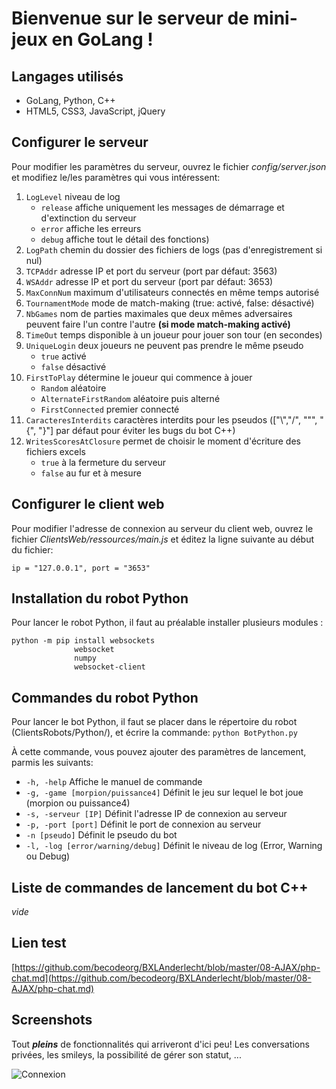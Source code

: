 # Bienvenue sur le serveur de mini-jeux en GoLang !

## Langages utilisés

+ GoLang, Python, C++
+ HTML5, CSS3, JavaScript, jQuery

## Configurer le serveur

Pour modifier les paramètres du serveur, ouvrez le fichier *config/server.json* et modifiez le/les paramètres qui vous intéressent:
1. ```LogLevel``` niveau de log
	+ ```release``` affiche uniquement les messages de démarrage et d'extinction du serveur
	+ ```error``` affiche les erreurs
	+ ```debug``` affiche tout le détail des fonctions)
2. ```LogPath``` chemin du dossier des fichiers de logs (pas d'enregistrement si nul)
3. ```TCPAddr``` adresse IP et port du serveur (port par défaut: 3563)
4. ```WSAddr``` adresse IP et port du serveur (port par défaut: 3653)
5. ```MaxConnNum``` maximum d'utilisateurs connectés en même temps autorisé
6. ```TournamentMode``` mode de match-making (true: activé, false: désactivé)
7. ```NbGames``` nom de parties maximales que deux mêmes adversaires peuvent faire l'un contre l'autre **(si mode match-making activé)**
8. ```TimeOut``` temps disponible à un joueur pour jouer son tour (en secondes)
9. ```UniqueLogin``` deux joueurs ne peuvent pas prendre le même pseudo
	+ ```true``` activé
	+ ```false``` désactivé
10. ```FirstToPlay``` détermine le joueur qui commence à jouer
	+ ```Random``` aléatoire
	+ ```AlternateFirstRandom``` aléatoire puis alterné
	+ ```FirstConnected``` premier connecté
11. ```CaracteresInterdits``` caractères interdits pour les pseudos (["\\","/", "\"", "{", "}"] par défaut pour éviter les bugs du bot C++)
12. ```WritesScoresAtClosure``` permet de choisir le moment d'écriture des fichiers excels
	+ ```true``` à la fermeture du serveur
	+ ```false``` au fur et à mesure

## Configurer le client web

Pour modifier l'adresse de connexion au serveur du client web, ouvrez le fichier *ClientsWeb/ressources/main.js* et éditez la ligne suivante au début du fichier:
```
ip = "127.0.0.1", port = "3653"
```

## Installation du robot Python

Pour lancer le robot Python, il faut au préalable installer plusieurs modules :
```
python -m pip install websockets
		      websocket
		      numpy
		      websocket-client
```

## Commandes du robot Python

Pour lancer le bot Python, il faut se placer dans le répertoire du robot (ClientsRobots/Python/), et écrire la commande:
```python BotPython.py```

À cette commande, vous pouvez ajouter des paramètres de lancement, parmis les suivants:

+ ```-h, -help```			Affiche le manuel de commande
+ ```-g, -game [morpion/puissance4]```	Définit le jeu sur lequel le bot joue (morpion ou puissance4)
+ ```-s, -serveur [IP]```		Définit l'adresse IP de connexion au serveur
+ ```-p, -port [port]```		Définit le port de connexion au serveur
+ ```-n [pseudo]```			Définit le pseudo du bot
+ ```-l, -log [error/warning/debug]```	Définit le niveau de log (Error, Warning ou Debug)


## Liste de commandes de lancement du bot C++

_*vide*_













## Lien test
[https://github.com/becodeorg/BXLAnderlecht/blob/master/08-AJAX/php-chat.md](https://github.com/becodeorg/BXLAnderlecht/blob/master/08-AJAX/php-chat.md)

## Screenshots 

Tout _**pleins**_ de fonctionnalités qui arriveront d'ici peu! Les conversations privées, les smileys, la possibilité de gérer son statut, ... 

![Connexion](https://i.imgur.com/BxP73v9.png)
